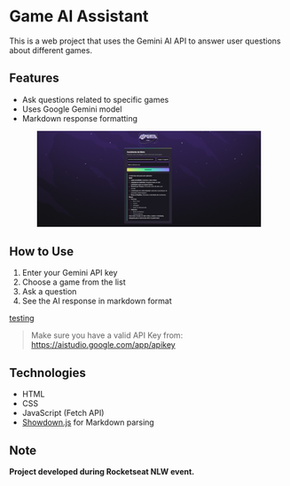 # Game AI Assistant

This is a web project that uses the Gemini AI API to answer user questions about different games.


## Features

- Ask questions related to specific games
- Uses Google Gemini model
- Markdown response formatting

<p align="center">
   <img alt="Layout" src="assets/image.png" width="80%">
</p>   

## How to Use

1. Enter your Gemini API key
2. Choose a game from the list
3. Ask a question
4. See the AI response in markdown format

<p align="">
  <a href="https://ana-alves-santos.github.io/nlw-agents/"target="_blank">
   testing
  </a>
</p>


> Make sure you have a valid API Key from: https://aistudio.google.com/app/apikey

## Technologies

- HTML
- CSS
- JavaScript (Fetch API)
- [Showdown.js](https://github.com/showdownjs/showdown) for Markdown parsing

## Note

**Project developed during Rocketseat NLW event.**
